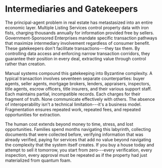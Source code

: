 # Intermediaries and Gatekeepers

The principal-agent problem in real estate has metastasized into an
entire economic layer. Multiple Listing Services control property data
with iron fists, charging thousands annually for information provided
free by sellers. Government-Sponsored Enterprises mandate specific
transaction pathways that maximize intermediary involvement regardless
of consumer benefit. These gatekeepers don't facilitate
transactions---they tax them. By controlling data access and enforcing
narrow transaction corridors, they guarantee their position in every
deal, extracting value through control rather than creation.

Manual systems compound this gatekeeping into Byzantine complexity. A
typical transaction involves seventeen separate counterparties: buyer
agents, seller agents, mortgage brokers, lenders, appraisers,
inspectors, title agents, escrow officers, title insurers, and their
various support staff. Each maintains partial, incompatible records.
Each charges for their fragment of truth. None communicate effectively
with others. The absence of interoperability isn't a technical
limitation---it's a business model. Fragmentation ensures repeated work,
repeated fees, and repeated opportunities for extraction.

The human cost extends beyond money to time, stress, and lost
opportunities. Families spend months navigating this labyrinth,
collecting documents that were collected before, verifying information
that was already verified, paying for services that add no value beyond
navigating the complexity that the system itself creates. If you buy a
house today and attempt to sell it tomorrow, you start from zero---every
verification, every inspection, every approval must be repeated as if
the property had just materialized from quantum foam.
